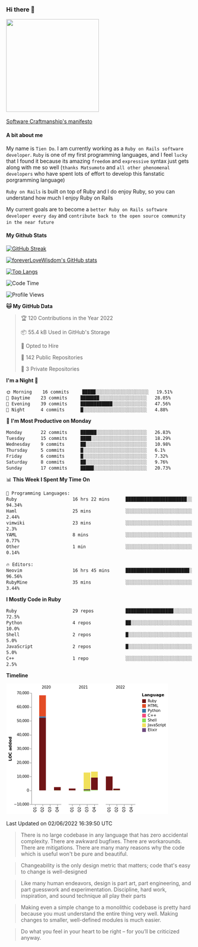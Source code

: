 ### Hi there 👋

<!--
**foreverLoveWisdom/foreverLoveWisdom** is a ✨ _special_ ✨ repository because its `README.md` (this file) appears on your GitHub profile.

Here are some ideas to get you started:

- 🔭 I’m currently working on ...
- 🌱 I’m currently learning ...
- 👯 I’m looking to collaborate on ...
- 🤔 I’m looking for help with ...
- 💬 Ask me about ...
- 📫 How to reach me: ...
- 😄 Pronouns: ...
- ⚡ Fun fact: ...
-->

<img src="https://codecondo.com/wp-content/uploads/2017/09/railslogo.png" width="250" height="250">

[Software Craftmanship's manifesto](http://manifesto.softwarecraftsmanship.org/)

#### A bit about me
My name is `Tien Do`. I am currently working as a `Ruby on Rails software developer`. `Ruby` is one of my first programming languages, and I feel `lucky` that I found it because its amazing `freedom` and `expressive` syntax just gets along with me so well (`thanks Matsumoto` and `all other phenomenal developers` who have spent lots of effort to develop this fanstatic porgramming language)

`Ruby on Rails` is built on top of Ruby and I do enjoy Ruby, so you can understand how much I enjoy Ruby on Rails

My current goals are to become a `better Ruby on Rails software developer every day` and `contribute back to the open source community in the near future`

#### My Github Stats

[![GitHub Streak](https://github-readme-streak-stats.herokuapp.com/?user=foreverLoveWisdom&theme=dracula)](https://git.io/streak-stats)
&nbsp;
&nbsp;

[![foreverLoveWisdom's GitHub stats](https://github-readme-stats.vercel.app/api?username=foreverLoveWisdom&show_icons=true&theme=react&count_private=true)](https://github.com/anuraghazra/github-readme-stats)

[![Top Langs](https://github-readme-stats.vercel.app/api/top-langs/?username=foreverLoveWisdom&show_icons=true&theme=vue-dark)](https://github.com/anuraghazra/github-readme-stats)

<!--START_SECTION:waka-->
![Code Time](http://img.shields.io/badge/Code%20Time-1%2C092%20hrs%206%20mins-blue)

![Profile Views](http://img.shields.io/badge/Profile%20Views-0-blue)

**🐱 My GitHub Data** 

> 🏆 120 Contributions in the Year 2022
 > 
> 📦 55.4 kB Used in GitHub's Storage 
 > 
> 💼 Opted to Hire
 > 
> 📜 142 Public Repositories 
 > 
> 🔑 3 Private Repositories  
 > 
**I'm a Night 🦉** 

```text
🌞 Morning    16 commits     █████░░░░░░░░░░░░░░░░░░░░   19.51% 
🌆 Daytime    23 commits     ███████░░░░░░░░░░░░░░░░░░   28.05% 
🌃 Evening    39 commits     ████████████░░░░░░░░░░░░░   47.56% 
🌙 Night      4 commits      █░░░░░░░░░░░░░░░░░░░░░░░░   4.88%

```
📅 **I'm Most Productive on Monday** 

```text
Monday       22 commits     ██████░░░░░░░░░░░░░░░░░░░   26.83% 
Tuesday      15 commits     ████░░░░░░░░░░░░░░░░░░░░░   18.29% 
Wednesday    9 commits      ██░░░░░░░░░░░░░░░░░░░░░░░   10.98% 
Thursday     5 commits      █░░░░░░░░░░░░░░░░░░░░░░░░   6.1% 
Friday       6 commits      █░░░░░░░░░░░░░░░░░░░░░░░░   7.32% 
Saturday     8 commits      ██░░░░░░░░░░░░░░░░░░░░░░░   9.76% 
Sunday       17 commits     █████░░░░░░░░░░░░░░░░░░░░   20.73%

```


📊 **This Week I Spent My Time On** 

```text
💬 Programming Languages: 
Ruby                     16 hrs 22 mins      ███████████████████████░░   94.34% 
Haml                     25 mins             ░░░░░░░░░░░░░░░░░░░░░░░░░   2.44% 
vimwiki                  23 mins             ░░░░░░░░░░░░░░░░░░░░░░░░░   2.3% 
YAML                     8 mins              ░░░░░░░░░░░░░░░░░░░░░░░░░   0.77% 
Other                    1 min               ░░░░░░░░░░░░░░░░░░░░░░░░░   0.14%

🔥 Editors: 
Neovim                   16 hrs 45 mins      ████████████████████████░   96.56% 
RubyMine                 35 mins             ░░░░░░░░░░░░░░░░░░░░░░░░░   3.44%

```

**I Mostly Code in Ruby** 

```text
Ruby                     29 repos            ██████████████████░░░░░░░   72.5% 
Python                   4 repos             ██░░░░░░░░░░░░░░░░░░░░░░░   10.0% 
Shell                    2 repos             █░░░░░░░░░░░░░░░░░░░░░░░░   5.0% 
JavaScript               2 repos             █░░░░░░░░░░░░░░░░░░░░░░░░   5.0% 
C++                      1 repo              ░░░░░░░░░░░░░░░░░░░░░░░░░   2.5%

```


**Timeline**

![Chart not found](https://raw.githubusercontent.com/foreverLoveWisdom/foreverLoveWisdom/main/charts/bar_graph.png) 


 Last Updated on 02/06/2022 16:39:50 UTC
<!--END_SECTION:waka-->


> There is no large codebase in any language that has zero accidental complexity. There are awkward bugfixes. There are workarounds. There are mitigations.
> There are many many reasons why the code which is useful won't be pure and beautiful.

> Changeability is the only design metric that matters; code that's easy to change is well-designed

> Like many human endeavors, design is part art, part engineering, and part guesswork and experimentation. Discipline, hard work, inspiration, and sound technique all play their parts

> Mak­ing even a sim­ple change to a mono­lith­ic code­base is pret­ty hard because you must under­stand the entire thing very well. Mak­ing changes to small­er, well-defined mod­ules is much easier.
 
 > Do what you feel in your heart to be right – for you’ll be criticized anyway.
